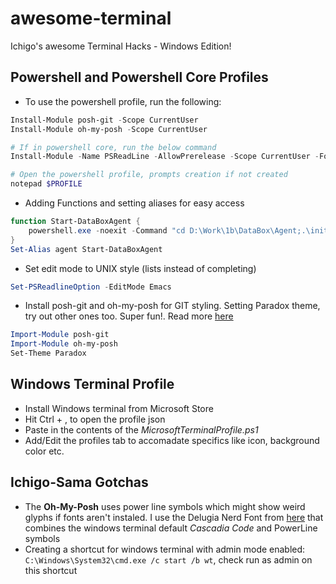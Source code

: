 # awesome-terminal
Ichigo's awesome Terminal Hacks - Windows Edition!

## Powershell and Powershell Core Profiles 
* To use the powershell profile, run the following:
 ```powershell
Install-Module posh-git -Scope CurrentUser
Install-Module oh-my-posh -Scope CurrentUser

# If in powershell core, run the below command
Install-Module -Name PSReadLine -AllowPrerelease -Scope CurrentUser -Force -SkipPublisherCheck

# Open the powershell profile, prompts creation if not created
notepad $PROFILE
```
*  Adding Functions and setting aliases for easy access
```powershell
function Start-DataBoxAgent {
    powershell.exe -noexit -Command "cd D:\Work\1b\DataBox\Agent;.\init.ps1"
}
Set-Alias agent Start-DataBoxAgent
```

* Set edit mode to UNIX style (lists instead of completing)
```powershell
Set-PSReadlineOption -EditMode Emacs
```

* Install posh-git and oh-my-posh for GIT styling. Setting Paradox theme, try out other ones too. Super fun!. Read more [here](https://github.com/JanDeDobbeleer/oh-my-posh)
```powershell
Import-Module posh-git
Import-Module oh-my-posh
Set-Theme Paradox
```

## Windows Terminal Profile
* Install Windows terminal from Microsoft Store
* Hit Ctrl + , to open the profile json
* Paste in the contents of the _MicrosoftTerminalProfile.ps1_
* Add/Edit the profiles tab to accomadate specifics like icon, background color etc.


##  Ichigo-Sama Gotchas
* The __Oh-My-Posh__ uses power line symbols which might show weird glyphs if fonts aren't instaled. I use the Delugia Nerd Font from [here](https://github.com/adam7/delugia-code/releases) that combines the windows terminal default _Cascadia Code_ and PowerLine symbols
* Creating a shortcut for windows terminal with admin mode enabled:  `C:\Windows\System32\cmd.exe /c start /b wt`, check run as admin on this shortcut

